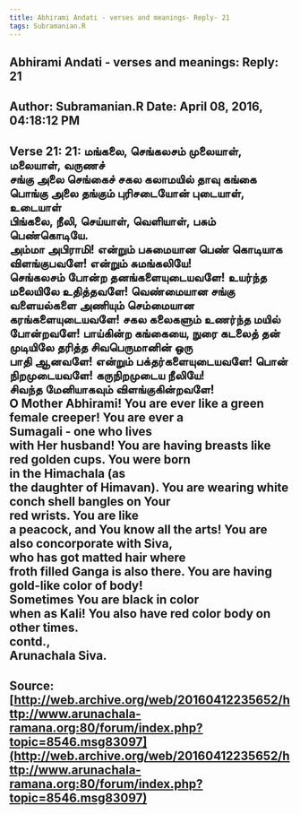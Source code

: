 ```yaml
--- 
title: Abhirami Andati - verses and meanings- Reply- 21   
tags: Subramanian.R  
---  
```

##  Abhirami Andati - verses and meanings: Reply: 21  
Author: Subramanian.R       Date: April 08, 2016, 04:18:12 PM  
---  
Verse 21: 21: மங்கலை, செங்கலசம் முலையாள், மலையாள், வருணச்   
சங்கு அலை செங்கைச் சகல கலாமயில் தாவு கங்கை   
பொங்கு அலை தங்கும் புரிசடையோன் புடையாள், உடையாள்   
பிங்கலை, நீலி, செய்யாள், வெளியாள், பசும் பெண்கொடியே.   
அம்மா அபிராமி! என்றும் பசுமையான பெண் கொடியாக விளங்குபவளே! என்றும் சுமங்கலியே!  
செங்கலசம் போன்ற தனங்களையுடையவளே! உயர்ந்த மலையிலே உதித்தவளே! வெண்மையான சங்கு  
வளையல்களை அணியும் செம்மையான கரங்களையுடையவளே! சகல கலைகளும் உணர்ந்த மயில்  
போன்றவளே! பாய்கின்ற கங்கையை, நுரை கடலைத் தன் முடியிலே தரித்த சிவபெருமானின் ஒரு  
பாதி ஆனவளே! என்றும் பக்தர்களையுடையவளே! பொன் நிறமுடையவளே! கருநிறமுடைய நீலியே!  
சிவந்த மேனியாகவும் விளங்குகின்றவளே!   
O Mother Abhirami! You are ever like a green female creeper! You are ever a  
Sumagali - one who lives   
with Her husband! You are having breasts like red golden cups. You were born  
in the Himachala (as   
the daughter of Himavan). You are wearing white conch shell bangles on Your  
red wrists. You are like   
a peacock, and You know all the arts! You are also concorporate with Siva,  
who has got matted hair where   
froth filled Ganga is also there. You are having gold-like color of body!  
Sometimes You are black in color   
when as Kali! You also have red color body on other times.   
contd.,   
Arunachala Siva.
 ---  
Source:[http://web.archive.org/web/20160412235652/http://www.arunachala-ramana.org:80/forum/index.php?topic=8546.msg83097](http://web.archive.org/web/20160412235652/http://www.arunachala-ramana.org:80/forum/index.php?topic=8546.msg83097)   
---  

